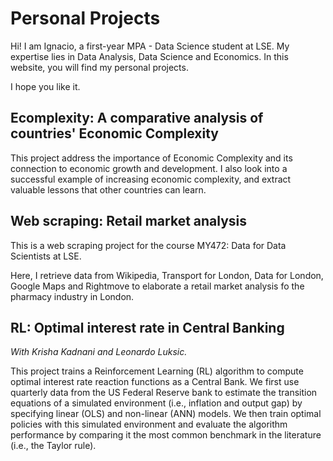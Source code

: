 # Personal Projects

Hi! I am Ignacio, a first-year MPA - Data Science student at LSE. My expertise lies in Data Analysis, Data Science and Economics. In this website, you will find my personal projects.

I hope you like it.


## Ecomplexity: A comparative analysis of countries' Economic Complexity
This project address the importance of Economic Complexity and its connection to economic growth and development. I also look into a successful example of increasing economic complexity, and extract valuable lessons that other countries can learn.

## Web scraping: Retail market analysis
This is a web scraping project for the course MY472: Data for Data Scientists at LSE.

Here, I retrieve data from Wikipedia, Transport for London, Data for London, Google Maps and Rightmove to elaborate a retail market analysis fo the pharmacy industry in London.

## RL: Optimal interest rate in Central Banking 
_With Krisha Kadnani and Leonardo Luksic._

This project trains a Reinforcement Learning (RL) algorithm to compute optimal interest rate reaction functions as a Central Bank. We first use quarterly data from the US Federal Reserve bank to estimate the transition equations of a simulated environment (i.e., inflation and output gap) by specifying linear (OLS) and non-linear (ANN) models. We then train optimal policies with this simulated environment and evaluate the algorithm performance by comparing it the most common benchmark in the literature (i.e., the Taylor rule).

